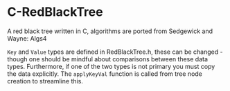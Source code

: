 # C-RedBlackTree
A red black tree written in C, algorithms are ported from Sedgewick and Wayne: Algs4

`Key` and `Value` types are defined in RedBlackTree.h, these can be changed - though one should be mindful about comparisons between these data types. Furthermore, if one of the two types is not primary you must copy the data explicitly. The `applyKeyVal` function is called from tree node creation to streamline this.
